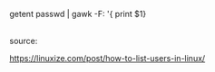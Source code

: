 getent passwd | gawk -F: '{ print $1}

<br>
source:

https://linuxize.com/post/how-to-list-users-in-linux/